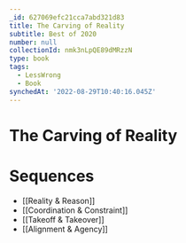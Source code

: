 ```yaml
---
_id: 627069efc21cca7abd321d83
title: The Carving of Reality
subtitle: Best of 2020
number: null
collectionId: nmk3nLpQE89dMRzzN
type: book
tags:
  - LessWrong
  - Book
synchedAt: '2022-08-29T10:40:16.045Z'
---
```

# The Carving of Reality

# Sequences

- [[Reality & Reason]]
- [[Coordination & Constraint]]
- [[Takeoff & Takeover]]
- [[Alignment & Agency]]
